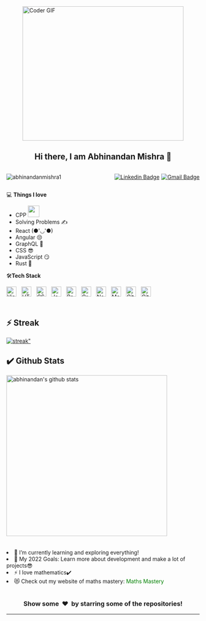 <div style="display:flex;justify-content:center;">
    <img src="https://cdn.dribbble.com/users/2131993/screenshots/4948736/thoughtworks-gif_dribbble.gif" alt="Coder GIF" width="420" height="350">
</div>

<h2 style="text-align:center">Hi there, I am Abhinandan Mishra 👋</h2>

<div style="display:flex; justify-content:space-between">
<p  align="left"> <img src="https://komarev.com/ghpvc/?username=abhinandanmishra1" alt="abhinandanmishra1" /> </p>

<div style="display:flex; justify-content:space-between">
 
<div style="margin-right:5px;margin-left:5px">

[![Linkedin Badge](https://img.shields.io/badge/-Abhinandan_Mishra-blue?style=flat-square&logo=Linkedin&logoColor=white&link=https://www.linkedin.com/in/abhinandanmishra1/)](https://www.linkedin.com/in/abhinandanmishra1/)

</div>

<div>

[![Gmail Badge](https://img.shields.io/badge/-abhinandanmishra360@gmail.com-c14438?style=flat-square&logo=Gmail&logoColor=white&link=mailto:abhinandanmishra360@gmail.com)](mailto:abhinandanmishra360@gmail.com)

</div>

</div>

</div>

💻 **Things I love**

- CPP <img src="https://media.giphy.com/media/WUlplcMpOCEmTGBtBW/giphy.gif" width="30">
- Solving Problems ✍️
- React (●'◡'●)
- Angular 😒
- GraphQL 😬
- CSS 😎
- JavaScript 😏
- Rust 😬

🛠**Tech Stack**

<div>
<img align="left" alt="Visual Studio Code" width="26px" src="https://cdn.jsdelivr.net/gh/devicons/devicon/icons/vscode/vscode-original.svg" style="padding-right:10px;" />

<img align="left" alt="HTML5" width="26px" src="https://cdn.jsdelivr.net/gh/devicons/devicon/icons/html5/html5-original.svg" style="padding-right:10px;" />

<img align="left" alt="CSS3" width="26px" src="https://cdn.jsdelivr.net/gh/devicons/devicon/icons/css3/css3-original.svg" style="padding-right:10px;" />

<img align="left" alt="JavaScript" width="26px" src="https://cdn.jsdelivr.net/gh/devicons/devicon/icons/javascript/javascript-original.svg" style="padding-right:10px;" />

<img align="left" alt="React" width="26px" src="https://cdn.jsdelivr.net/gh/devicons/devicon/icons/react/react-original.svg" style="padding-right:10px;" />

<img align="left" alt="GraphQL" width="26px" src="https://cdn.jsdelivr.net/gh/devicons/devicon/icons/graphql/graphql-plain.svg" style="padding-right:10px;" />

<img align="left" alt="Node.js" width="26px" src="https://cdn.jsdelivr.net/gh/devicons/devicon/icons/nodejs/nodejs-original.svg" style="padding-right:10px;" />

<img align="left" alt="MongoDB" width="26px" src="https://cdn.jsdelivr.net/gh/devicons/devicon/icons/mongodb/mongodb-original.svg" style="padding-right:10px;" />

<img align="left" alt="Git" width="26px" src="https://cdn.jsdelivr.net/gh/devicons/devicon/icons/git/git-original.svg" style="padding-right:10px;" />

<img align="left" alt="GitHub" width="26px" src="https://user-images.githubusercontent.com/3369400/139447912-e0f43f33-6d9f-45f8-be46-2df5bbc91289.png" style="padding-right:10px;" />

</div>

<br/>
<br/>
<br/>
<div style="">
<h2> ⚡ Streak</h2>

<p>
    <a href="https://github.com/abhinandanmishra1/github-readme-streak-stats">
        <img title="🔥 Get streak stats for your profile at git.io/streak-stats" alt=streak" align="center" src="https://github-readme-streak-stats.herokuapp.com/?user=abhinandanmishra1&theme=black-ice&hide_border=false&count_private=true&stroke=fff&background=0D0106"/>
    </a>
</p>

<h2>✔️ Github Stats</h2>
<a href="https://gitstats.me/abhinandanmishra1">
    <img width="419" height="auto" align="center" alt="abhinandan's github stats" 
    src="https://github-readme-stats.vercel.app/api?username=abhinandanmishra1&show_icons=true&theme=dark&count_private=true&include_all_commits=true" />
</a>
</div>
</br>
<br/>

<div>
    <li>🌱 I’m currently learning and exploring everything!</li>
<li>🥅 My 2022 Goals: Learn more about development and make a lot of projects😎</li>
<li>⚡ I love mathematics✔️</li>
<li>😻 Check out my website of maths mastery:
<a style="text-decoration:none;color:green" href="https://abhinandanmishra1.github.io/mathgame/"> Maths Mastery</a>
</li>
</div>
<br/>
<div align="center">
    <h3 align="center">Show some &nbsp;❤️&nbsp; by starring some of the repositories!</h3>
</div>

---
